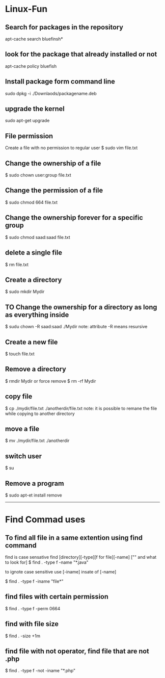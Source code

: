 # Linux-Fun

## Search for packages in the repository 
apt-cache search bluefinsh*

## look for the package that already installed or not 
apt-cache policy bluefish

## Install package form command line 
sudo dpkg -i ./Downlaods/packagename.deb

## upgrade the kernel 
sudo apt-get upgrade

## File permission 
Create a file with no permission to regular user
$ sudo vim file.txt

## Change the ownership of a file
$ sudo chown user:group file.txt

## Change the permission of a file 
$ sudo chmod 664 file.txt

## Change the ownership forever for a specific group 
$ sudo chmod saad:saad file.txt

## delete a single file 
$ rm file.txt

## Create a directory
$ sudo mkdir Mydir

## TO Change the ownership for a directory as long as everything inside 
$ sudu chown -R saad:saad ./Mydir
note: attribute -R means resursive 

## Create a new file 
$ touch file.txt

## Remove a directory
$ rmdir Mydir
or force remove 
$ rm -rf Mydir

## copy file 
$ cp ./mydir/file.txt ./anotherdir/file.txt
note: it is possible to remane the file while copying to another directory

## move a file 
$ mv ./mydir/file.txt ./anotherdir

## switch user
$ su

## Remove a program 
$ sudo apt-et install remove 

----

# Find Commad uses 

## To find all file in a same extention using find command 
find is case sensative
    find [directory][-type][f for file][-name] ["" and what to look for]
$ find . -type f -name "*.java" 

to ignote case sensitive use [-iname] insate of [-name]

$ find . -type f -iname "file*"

## find files with certain permission 
$ find . -type f -perm 0664

## find with file size 
$ find . -size +1m


## find file  with not operator, find file that are not .php
$ find . -type f -not -iname "*.php"




















